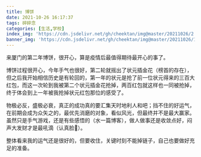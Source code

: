 ```yaml
---
title: 博饼
date: 2021-10-26 16:17:37
tags: 碎碎念
categories: [生活,学校]
index_img: 'https://cdn.jsdelivr.net/gh/cheektan/img@master/20211026/2.jpg'
banner_img: 'https://cdn.jsdelivr.net/gh/cheektan/img@master/20211026/1.jpg'
---
```

  来厦门的第二年博饼，很开心，算是疫情后最值得期待最开心的事了。

  博饼过程很开心，今年手气也很好，第二轮就摇出了状元插金花（榜首的存在），但之后我开始相信历史是有轮回的，第一年的状元是抢了前一位状元得来的三百大红包，而这一次轮到我被第二个状元插金花抢掉，两百红包就这样也一同被抢掉，终于体会到上一年被我抢掉状元红包那位的感受了。

  物极必反，盛极必衰，真正的成功真的要汇集天时地利人和吧；挡不住的好运气，在前期会成为众矢之的，最优先消磨的对象，看似风光，但最终并不是最大赢家。虽然只是手气游戏，还是有些感悟的（水一篇博客），做人做事还是收敛点好，闷声大发财才是最吼滴（认真脸💨）。

  整体看来我的运气还是很好的，但要收住，关键时刻不能掉链子，自己也要做好充足的准备。